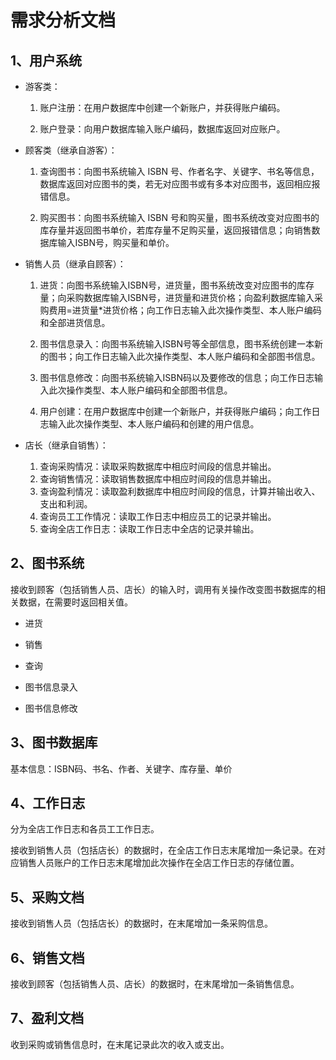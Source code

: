 # 需求分析文档


## 1、用户系统

* 游客类：

  1. 账户注册：在用户数据库中创建一个新账户，并获得账户编码。

  2. 账户登录：向用户数据库输入账户编码，数据库返回对应账户。

* 顾客类（继承自游客）：

  1. 查询图书：向图书系统输入 ISBN 号、作者名字、关键字、书名等信息，数据库返回对应图书的类，若无对应图书或有多本对应图书，返回相应报错信息。

  2. 购买图书：向图书系统输入 ISBN 号和购买量，图书系统改变对应图书的库存量并返回图书单价，若库存量不足购买量，返回报错信息；向销售数据库输入ISBN号，购买量和单价。

* 销售人员（继承自顾客）：

  1. 进货：向图书系统输入ISBN号，进货量，图书系统改变对应图书的库存量；向采购数据库输入ISBN号，进货量和进货价格；向盈利数据库输入采购费用=进货量*进货价格；向工作日志输入此次操作类型、本人账户编码和全部进货信息。

  2. 图书信息录入：向图书系统输入ISBN号等全部信息，图书系统创建一本新的图书；向工作日志输入此次操作类型、本人账户编码和全部图书信息。

  3. 图书信息修改：向图书系统输入ISBN码以及要修改的信息；向工作日志输入此次操作类型、本人账户编码和全部图书信息。
  4.  用户创建：在用户数据库中创建一个新账户，并获得账户编码；向工作日志输入此次操作类型、本人账户编码和创建的用户信息。

* 店长（继承自销售）：

  1. 查询采购情况：读取采购数据库中相应时间段的信息并输出。
  2. 查询销售情况：读取销售数据库中相应时间段的信息并输出。
  3. 查询盈利情况：读取盈利数据库中相应时间段的信息，计算并输出收入、支出和利润。
  4. 查询员工工作情况：读取工作日志中相应员工的记录并输出。
  5. 查询全店工作日志：读取工作日志中全店的记录并输出。

## 2、图书系统

接收到顾客（包括销售人员、店长）的输入时，调用有关操作改变图书数据库的相关数据，在需要时返回相关值。

* 进货

* 销售

* 查询

* 图书信息录入

* 图书信息修改

  

## 3、图书数据库

基本信息：ISBN码、书名、作者、关键字、库存量、单价

## 4、工作日志

分为全店工作日志和各员工工作日志。

接收到销售人员（包括店长）的数据时，在全店工作日志末尾增加一条记录。在对应销售人员账户的工作日志末尾增加此次操作在全店工作日志的存储位置。

## 5、采购文档

接收到销售人员（包括店长）的数据时，在末尾增加一条采购信息。

## 6、销售文档

接收到顾客（包括销售人员、店长）的数据时，在末尾增加一条销售信息。

## 7、盈利文档

收到采购或销售信息时，在末尾记录此次的收入或支出。